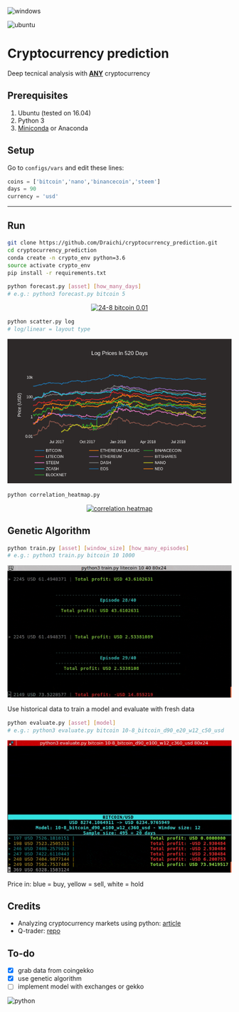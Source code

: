 ![windows](https://img.shields.io/badge/windows-not_supported-000.svg?colorA=ba2750&longCache=true&style=for-the-badge "windows")

![ubuntu](https://img.shields.io/badge/ubuntu-supported-000.svg?colorA=00cc25&longCache=true&style=for-the-badge "ubuntu")

# Cryptocurrency prediction

Deep tecnical analysis with [**ANY**](https://www.coingecko.com/en) cryptocurrency

## Prerequisites

1. Ubuntu (tested on 16.04)
2. Python 3
3. [Miniconda](https://conda.io/docs/user-guide/install/index.html) or Anaconda

## Setup

Go to `configs/vars` and edit these lines:
```python
coins = ['bitcoin','nano','binancecoin','steem']
days = 90
currency = 'usd'
```
---
## Run

```sh
git clone https://github.com/Draichi/cryptocurrency_prediction.git
cd cryptocurrency_prediction
conda create -n crypto_env python=3.6
source activate crypto_env
pip install -r requirements.txt
```

```sh
python forecast.py [asset] [how_many_days]
# e.g.: python3 forecast.py bitcoin 5
```
<div>
    <a href="https://plot.ly/~randy_marsh/19/" target="_blank" title="24-8 bitcoin 0.01" style="display: block; text-align: center;"><img src="https://plot.ly/~randy_marsh/19.png" alt="24-8 bitcoin 0.01" style="max-width: 100%;width: 600px;"  width="600" onerror="this.onerror=null;this.src='https://plot.ly/404.png';" /></a>
    <script data-plotly="randy_marsh:19" src="https://plot.ly/embed.js" async></script>
</div>



```sh
python scatter.py log
# log/linear = layout type
```

![10-8-2018](imgs/log_520.png "10-8-2018")

```sh
python correlation_heatmap.py
```
<div>
    <a href="https://plot.ly/~randy_marsh/47/?share_key=KiwLmIfF01AgF7CqocfQbR" target="_blank" title="correlation heatmap" style="display: block; text-align: center;"><img src="https://plot.ly/~randy_marsh/47.png?share_key=KiwLmIfF01AgF7CqocfQbR" alt="correlation heatmap" style="max-width: 100%;width: 600px;"  width="600" onerror="this.onerror=null;this.src='https://plot.ly/404.png';" /></a>
</div>


## Genetic Algorithm

```sh
python train.py [asset] [window_size] [how_many_episodes]
# e.g.: python3 train.py bitcoin 10 1000
```

![trainning](imgs/trainning.gif)

Use historical data to train a model and evaluate with fresh data

```sh
python evaluate.py [asset] [model]
# e.g.: python3 evaluate.py bitcoin 10-8_bitcoin_d90_e20_w12_c50_usd
```

![evaluate](imgs/evaluating.gif)

Price in: blue = buy, yellow = sell, white = hold

## Credits
- Analyzing cryptocurrency markets using python: [article](https://blog.patricktriest.com/analyzing-cryptocurrencies-python/)
- Q-trader: [repo](https://github.com/edwardhdlu/q-trader)

## To-do
- [x] grab data from coingekko
- [x] use genetic algorithm
- [ ] implement model with exchanges or gekko

![python](https://img.shields.io/badge/i_accept-pull_requests-2d72e2.svg?colorA=ae2ce2&longCache=true&style=for-the-badge "python")

